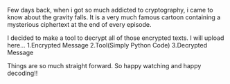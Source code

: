 Few days back, when i got so much addicted to cryptography, i came to know about the gravity falls. It is a very much famous cartoon containing a mysterious ciphertext at the end of every episode.

I decided to make a tool to decrypt all of those encrypted texts. I will upload here... 1.Encrypted Message 2.Tool(Simply Python Code) 3.Decrypted Message

Things are so much straight forward. So happy watching and happy decoding!!
